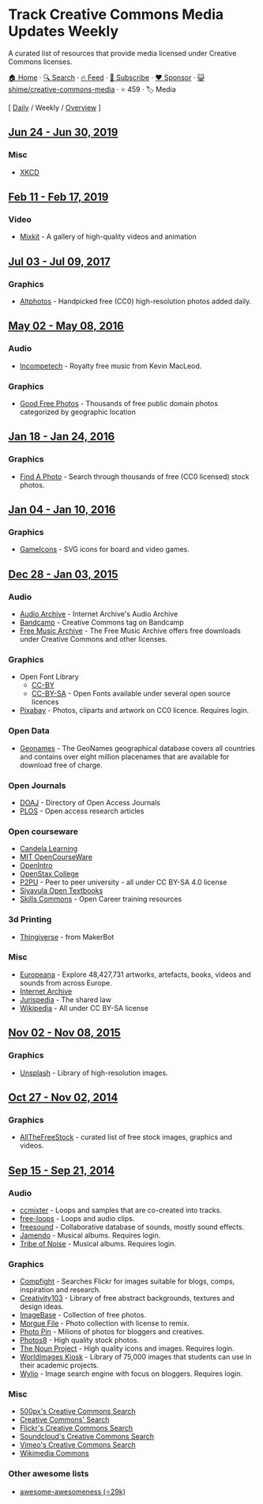 # Track Creative Commons Media Updates Weekly

A curated list of resources that provide media licensed under Creative Commons licenses.

[🏠 Home](/README.md) · [🔍 Search](https://www.trackawesomelist.com/search/) · [🔥 Feed](https://www.trackawesomelist.com/shime/creative-commons-media/week/rss.xml) · [📮 Subscribe](https://trackawesomelist.us17.list-manage.com/subscribe?u=d2f0117aa829c83a63ec63c2f&id=36a103854c) · [❤️  Sponsor](https://github.com/sponsors/theowenyoung) · [😺 shime/creative-commons-media](https://github.com/shime/creative-commons-media) · ⭐ 459 · 🏷️ Media

[ [Daily](/content/shime/creative-commons-media/README.md) / Weekly / [Overview](/content/shime/creative-commons-media/readme/README.md) ]

## [Jun 24 - Jun 30, 2019](/content/2019/25/README.md)

### Misc

*   [XKCD](https://xkcd.com/)

## [Feb 11 - Feb 17, 2019](/content/2019/6/README.md)

### Video

*   [Mixkit](https://mixkit.co/) - A gallery of high-quality videos and animation

## [Jul 03 - Jul 09, 2017](/content/2017/27/README.md)

### Graphics

*   [Altphotos](https://altphotos.com) - Handpicked free (CC0) high-resolution photos added daily.

## [May 02 - May 08, 2016](/content/2016/18/README.md)

### Audio

*   [Incompetech](http://incompetech.com/music/) - Royalty free music from Kevin MacLeod.

### Graphics

*   [Good Free Photos](https://www.goodfreephotos.com) - Thousands of free public domain photos categorized by geographic location

## [Jan 18 - Jan 24, 2016](/content/2016/3/README.md)

### Graphics

*   [Find A Photo](http://finda.photo/) - Search through thousands of free (CC0 licensed) stock photos.

## [Jan 04 - Jan 10, 2016](/content/2015/53/README.md)

### Graphics

*   [GameIcons](http://game-icons.net/) - SVG icons for board and video games.

## [Dec 28 - Jan 03, 2015](/content/2015/52/README.md)

### Audio

*   [Audio Archive](https://archive.org/details/audio) - Internet Archive's Audio Archive
*   [Bandcamp](https://bandcamp.com/tag/creative-commons) - Creative Commons tag on Bandcamp
*   [Free Music Archive](https://www.freemusicarchive.org/) - The Free Music Archive offers free downloads under Creative Commons and other licenses.

### Graphics

*   Open Font Library
    *   [CC-BY](https://fontlibrary.org/en/search?license=CC-BY)
    *   [CC-BY-SA](https://fontlibrary.org/en/search?license=CC-BY-SA) - Open Fonts available under several open source licences
*   [Pixabay](https://pixabay.com/) - Photos, cliparts and artwork on CC0 licence. Requires login.

### Open Data

*   [Geonames](http://www.geonames.org/) - The GeoNames geographical database covers all countries and contains over eight million placenames that are available for download free of charge.

### Open Journals

*   [DOAJ](https://doaj.org/) - Directory of Open Access Journals
*   [PLOS](https://www.plos.org/) - Open access research articles

### Open courseware

*   [Candela Learning](https://courses.candelalearning.com/catalog/lumen)
*   [MIT OpenCourseWare](http://ocw.mit.edu)
*   [OpenIntro](https://www.openintro.org/)
*   [OpenStax College](https://www.openstaxcollege.org/)
*   [P2PU](https://www.p2pu.org/en/) - Peer to peer university - all under CC BY-SA 4.0 license
*   [Siyavula Open Textbooks](http://www.siyavula.com/work-oer.html#BOOKS)
*   [Skills Commons](https://www.skillscommons.org/) - Open Career training resources

### 3d Printing

*   [Thingiverse](https://www.thingiverse.com/) - from MakerBot

### Misc

*   [Europeana](http://www.europeana.eu/portal/) - Explore 48,427,731 artworks, artefacts, books, videos and sounds from across Europe.
*   [Internet Archive](https://archive.org)
*   [Jurispedia](http://jurispedia.org) - The shared law
*   [Wikipedia](https://wikipedia.org) - All under CC BY-SA license

## [Nov 02 - Nov 08, 2015](/content/2015/44/README.md)

### Graphics

*   [Unsplash](https://unsplash.com/) - Library of high-resolution images.

## [Oct 27 - Nov 02, 2014](/content/2014/43/README.md)

### Graphics

*   [AllTheFreeStock](http://allthefreestock.com/) - curated list of free stock images, graphics and videos.

## [Sep 15 - Sep 21, 2014](/content/2014/37/README.md)

### Audio

*   [ccmixter](http://ccmixter.org/) - Loops and samples that are co-created into tracks.
*   [free-loops](http://free-loops.com/) - Loops and audio clips.
*   [freesound](http://www.freesound.org/) - Collaborative database of sounds, mostly sound effects.
*   [Jamendo](http://jamendo.com) - Musical albums. Requires login.
*   [Tribe of Noise](http://www.tribeofnoise.com/) - Musical albums. Requires login.

### Graphics

*   [Compfight](http://www.compfight.com/) - Searches Flickr for images suitable for blogs, comps, inspiration and research.
*   [Creativity103](http://creativity103.com/) - Library of free abstract backgrounds, textures and design ideas.
*   [ImageBase](http://imagebase.net/) - Collection of free photos.
*   [Morgue File](http://www.morguefile.com/archive/) - Photo collection with license to remix.
*   [Photo Pin](http://photopin.com/) - Milions of photos for bloggers and creatives.
*   [Photos8](http://photos8.com/) - High quality stock photos.
*   [The Noun Project](http://thenounproject.com/) - High quality icons and images. Requires login.
*   [WorldImages Kiosk](http://worldimages.sjsu.edu/) - Library of 75,000 images that students can use in their academic projects.
*   [Wylio](http://wylio.com/) - Image search engine with focus on bloggers. Requires login.

### Misc

*   [500px's Creative Commons Search](http://500px.com/creativecommons)
*   [Creative Commons' Search](http://search.creativecommons.org/)
*   [Flickr's Creative Commons Search](https://www.flickr.com/creativecommons/)
*   [Soundcloud's Creative Commons Search](https://soundcloud.com/search/sounds?filter.license=to_share)
*   [Vimeo's Creative Commons Search](http://vimeo.com/creativecommons)
*   [Wikimedia Commons](http://commons.wikimedia.org/)

### Other awesome lists

*   [awesome-awesomeness (⭐29k)](https://github.com/bayandin/awesome-awesomeness)